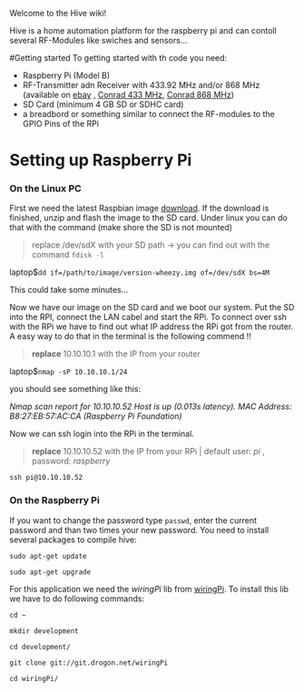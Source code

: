 Welcome to the Hive wiki!

Hive is a home automation platform for the raspberry pi and can contoll several RF-Modules like swiches and sensors...

#Getting started
To getting started with th code you need:
* Raspberry Pi (Model B)
* RF-Transmitter adn Receiver with 433.92 MHz and/or 868 MHz (available on [ebay](http://www.ebay.com/itm/433Mhz-WL-RF-Transmitter-Receiver-Module-Link-Kit-for-Arduino-ARM-MCU-Wireless-/380717845396?pt=LH_DefaultDomain_0&hash=item58a48d4b94) , [Conrad 433 MHz](http://www.conrad.at/ce/de/product/130428/Funk-Sender-Empfaenger-Set-433-MHz-AM-Baustein-Sender-3-12-VACDC-Empfaenger-5-VACDC-Reichweite-max-30-m/?ref=detview1&rt=detview1&rb=2), [Conrad 868 MHz](http://www.conrad.at/ce/de/product/190939/Funk-Sende-Empfaenger-Set-868-MHz-Baustein-Sender-3-12-VACDC-Empfaenger-5-VACDC-Reichweite-max-200-m/?ref=detview1&rt=detview1&rb=2))
* SD Card (minimum 4 GB SD or SDHC card)
* a breadbord or something similar to connect the RF-modules to the GPIO Pins of the RPi

# Setting up Raspberry Pi
### On the Linux PC
First we need the latest Raspbian image [download](http://www.raspberrypi.org/downloads).
If the download is finished, unzip and flash the image to the SD card.
Under linux you can do that with the command (make shore the SD is not mounted)
> replace /dev/sdX with your SD path -> you can find out with the command `fdisk -l`

laptop$`dd if=/path/to/image/version-wheezy.img of=/dev/sdX bs=4M`

This could take some minutes...

Now we have our image on the SD card and we boot our system. Put the SD into the RPI, connect the LAN cabel and start the RPi.
To connect over ssh with the RPi we have to find out what IP address the RPi got from the router. A easy way to do that in the terminal is the following commend !!

>**replace** 10.10.10.1 with the IP from your router

laptop$`nmap -sP 10.10.10.1/24`

you should see something like this:

_Nmap scan report for 10.10.10.52
Host is up (0.013s latency).
MAC Address: B8:27:EB:57:AC:CA (Raspberry Pi Foundation)_

Now we can ssh login into the RPi in the terminal.
> **replace** 10.10.10.52 with the IP from your RPi | default user: _pi_ , password: _raspberry_

`ssh pi@10.10.10.52`

### On the Raspberry Pi
If you want to change the password type `passwd`, enter the current password and than two times your new password. You need to install several packages to compile hive:

`sudo apt-get update`

`sudo apt-get upgrade`

For this application we need the _wiringPi_ lib from [wiringPi](http://wiringpi.com/download-and-install/). To install this lib we have to do following commands:

`cd ~`

`mkdir development`

`cd development/`

`git clone git://git.drogon.net/wiringPi`

`cd wiringPi/`
